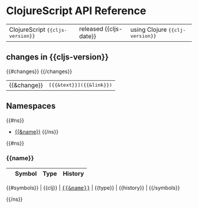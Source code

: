# ClojureScript API Reference

 <table>
<tr>
<td>
ClojureScript <kbd>{{cljs-version}}</kbd>
</td>
<td>
released {{cljs-date}}
</td>
<td>
using Clojure <kbd>{{clj-version}}</kbd>
</td>
</tr>
</table>

## changes in {{cljs-version}}

 <table>
{{#changes}}
<tr>
<td>
{{&change}}
</td>
<td>
<samp>[{{&text}}]({{&link}})</samp>
</td>
</tr>
{{/changes}}
</table>

## Namespaces

{{#ns}}
- [{{&name}}](#{{&name}})
{{/ns}}

{{#ns}}
### {{name}}

|  | Symbol | Type | History |
|----------------|--------|------|---------|
{{#symbols}}
| {{clj}}        | <samp>[{{&name}}]({{&link}})</samp> | {{type}} | {{history}} |
{{/symbols}}

{{/ns}}
